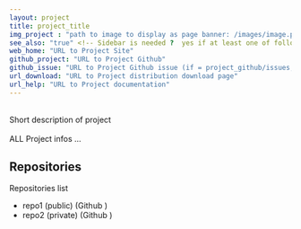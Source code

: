 ```yaml
---
layout: project
title: project_title
img_project : "path to image to display as page banner: /images/image.png"
see_also: "true" <!-- Sidebar is needed ?  yes if at least one of following defined -->
web_home: "URL to Project Site"
github_project: "URL to Project Github"
github_issue: "URL to Project Github issue (if = project_github/issues, could be omitted)"
url_download: "URL to Project distribution download page"
url_help: "URL to Project documentation"
---
```

<br>
Short description of project
<br>

<br>
ALL Project infos ...

## Repositories

Repositories list 
* repo1 <i class="fa fa-grayicon fa-unlock" title="Public" style="color: $gray-300;"></i> (public) <a href="https://github.com/PROJECT" target="_blank"><i class="fa fa-github"></i></a>(Github )
* repo2 <i class="fa fa-grayicon fa-lock" title="Private" style="color: $gray-300;"></i> (private) <a href="https://github.com/PROJECT" target="_blank"><i class="fa fa-github"></i></a>(Github )